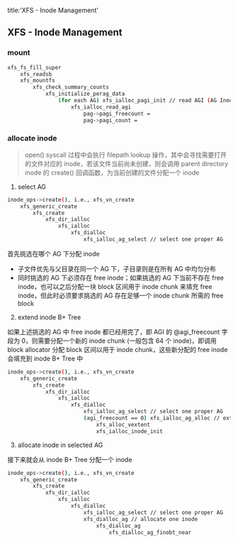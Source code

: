 title:'XFS - Inode Management'
## XFS - Inode Management

### mount


```sh
xfs_fs_fill_super
    xfs_readsb
    xfs_mountfs
        xfs_check_summary_counts
            xfs_initialize_perag_data
                (for each AG) xfs_ialloc_pagi_init // read AGI (AG Inode space) sector
                    xfs_ialloc_read_agi
                        pag->pagi_freecount =
                        pag->pagi_count =
```


### allocate inode

> open() syscall 过程中会执行 filepath lookup 操作，其中会寻找需要打开的文件对应的 inode，若该文件当前尚未创建，则会调用 parent directory inode 的 create() 回调函数，为当前创建的文件分配一个 inode

1. select AG

```sh
inode_ops->create(), i.e., xfs_vn_create
    xfs_generic_create
        xfs_create
            xfs_dir_ialloc
                xfs_ialloc
                    xfs_dialloc
                        xfs_ialloc_ag_select // select one proper AG
```

首先挑选在哪个 AG 下分配 inode

- 子文件优先与父目录在同一个 AG 下，子目录则是在所有 AG 中均匀分布
- 同时挑选的 AG 下必须存在 free inode；如果挑选的 AG 下当前不存在 free inode，也可以之后分配一块 block 区间用于 inode chunk 来填充 free inode，但此时必须要求挑选的 AG 存在足够一个 inode chunk 所需的 free block


2. extend inode B+ Tree

如果上述挑选的 AG 中 free inode 都已经用完了，即 AGI 的 @agi_freecount 字段为 0，则需要分配一个新的 inode chunk (一般包含 64 个 inode)，即调用 block allocator 分配 block 区间以用于 inode chunk，这些新分配的 free inode 会填充到 inode B+ Tree 中

```sh
inode_ops->create(), i.e., xfs_vn_create
    xfs_generic_create
        xfs_create
            xfs_dir_ialloc
                xfs_ialloc
                    xfs_dialloc
                        xfs_ialloc_ag_select // select one proper AG
                        (agi_freecount == 0) xfs_ialloc_ag_alloc // extend inode B+ Tree
                            xfs_alloc_vextent
                            xfs_ialloc_inode_init
```


3. allocate inode in selected AG

接下来就会从 inode B+ Tree 分配一个 inode

```sh
inode_ops->create(), i.e., xfs_vn_create
    xfs_generic_create
        xfs_create
            xfs_dir_ialloc
                xfs_ialloc
                    xfs_dialloc
                        xfs_ialloc_ag_select // select one proper AG
                        xfs_dialloc_ag // allocate one inode
                            xfs_dialloc_ag
                                xfs_dialloc_ag_finobt_near
```



